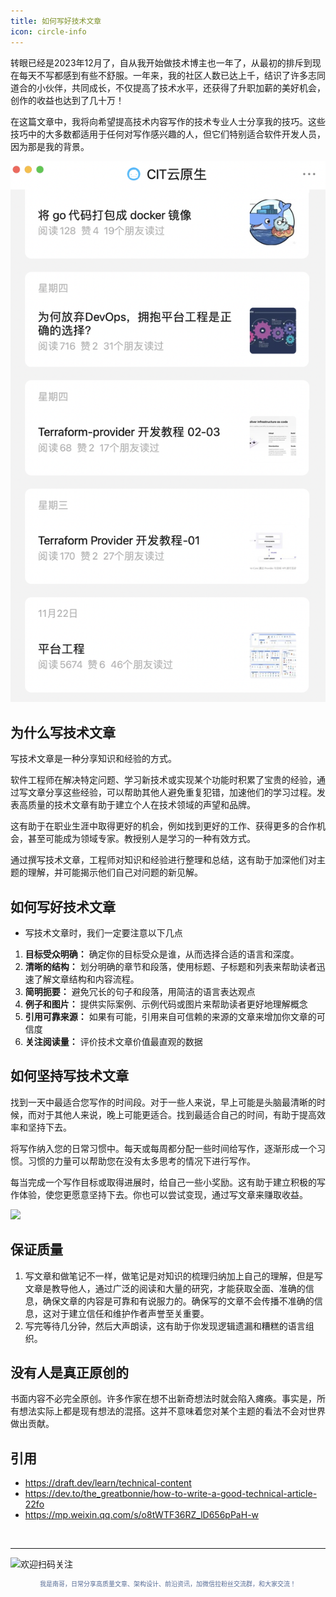 ```yaml
---
title: 如何写好技术文章
icon: circle-info
---
```


转眼已经是2023年12月了，自从我开始做技术博主也一年了，从最初的排斥到现在每天不写都感到有些不舒服。一年来，我的社区人数已达上千，结识了许多志同道合的小伙伴，共同成长，不仅提高了技术水平，还获得了升职加薪的美好机会，创作的收益也达到了几十万！

在这篇文章中，我将向希望提高技术内容写作的技术专业人士分享我的技巧。这些技巧中的大多数都适用于任何对写作感兴趣的人，但它们特别适合软件开发人员，因为那是我的背景。

![](https://raw.githubusercontent.com/mouuii/picture/master/%E6%88%AA%E5%B1%8F2023-12-03%20%E4%B8%8B%E5%8D%886.21.51.png)

## 为什么写技术文章

写技术文章是一种分享知识和经验的方式。

软件工程师在解决特定问题、学习新技术或实现某个功能时积累了宝贵的经验，通过写文章分享这些经验，可以帮助其他人避免重复犯错，加速他们的学习过程。发表高质量的技术文章有助于建立个人在技术领域的声望和品牌。

这有助于在职业生涯中取得更好的机会，例如找到更好的工作、获得更多的合作机会，甚至可能成为领域专家。教授别人是学习的一种有效方式。

通过撰写技术文章，工程师对知识和经验进行整理和总结，这有助于加深他们对主题的理解，并可能揭示他们自己对问题的新见解。

## 如何写好技术文章

- 写技术文章时，我们一定要注意以下几点
1. **目标受众明确：**  确定你的目标受众是谁，从而选择合适的语言和深度。
2. **清晰的结构：**  划分明确的章节和段落，使用标题、子标题和列表来帮助读者迅速了解文章结构和内容流程。
3. **简明扼要：**  避免冗长的句子和段落，用简洁的语言表达观点
4. **例子和图片：**  提供实际案例、示例代码或图片来帮助读者更好地理解概念
5. **引用可靠来源：**  如果有可能，引用来自可信赖的来源的文章来增加你文章的可信度
6. **关注阅读量：**  评价技术文章价值最直观的数据


## 如何坚持写技术文章

找到一天中最适合您写作的时间段。对于一些人来说，早上可能是头脑最清晰的时候，而对于其他人来说，晚上可能更适合。找到最适合自己的时间，有助于提高效率和坚持下去。

将写作纳入您的日常习惯中。每天或每周都分配一些时间给写作，逐渐形成一个习惯。习惯的力量可以帮助您在没有太多思考的情况下进行写作。

每当完成一个写作目标或取得进展时，给自己一些小奖励。这有助于建立积极的写作体验，使您更愿意坚持下去。你也可以尝试变现，通过写文章来赚取收益。

![](https://i.imgur.com/y1V3iiX.png)

## 保证质量

1. 写文章和做笔记不一样，做笔记是对知识的梳理归纳加上自己的理解，但是写文章是教导他人，通过广泛的阅读和大量的研究，才能获取全面、准确的信息，确保文章的内容是可靠和有说服力的。确保写的文章不会传播不准确的信息，这对于建立信任和维护作者声誉至关重要。
2. 写完等待几分钟，然后大声朗读，这有助于你发现逻辑遗漏和糟糕的语言组织。

## 没有人是真正原创的

书面内容不必完全原创。许多作家在想不出新奇想法时就会陷入瘫痪。事实是，所有想法实际上都是现有想法的混搭。这并不意味着您对某个主题的看法不会对世界做出贡献。


## 引用

- https://draft.dev/learn/technical-content
- https://dev.to/the_greatbonnie/how-to-write-a-good-technical-article-22fo
- https://mp.weixin.qq.com/s/o8tWTF36RZ_lD656pPaH-w


<br>

---

![欢迎扫码关注](https://raw.githubusercontent.com/mouuii/picture/master/%E6%89%AB%E7%A0%81_%E6%90%9C%E7%B4%A2%E8%81%94%E5%90%88%E4%BC%A0%E6%92%AD%E6%A0%B7%E5%BC%8F-%E6%A0%87%E5%87%86%E8%89%B2%E7%89%88.png)

<p style="text-align: center;font-size: 10px;;color:#566B95">我是南哥，日常分享高质量文章、架构设计、前沿资讯，加微信拉粉丝交流群，和大家交流！</p>
